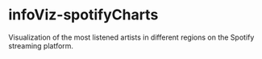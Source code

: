 # infoViz-spotifyCharts
Visualization of the most listened artists in different regions on the Spotify streaming platform.
